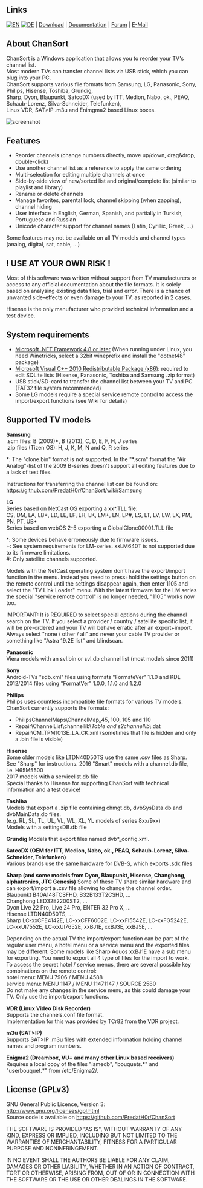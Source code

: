 Links
-----
[![EN](http://beham.biz/chansort/flag_en.png)](https://github.com/PredatH0r/ChanSort/blob/master/readme.md)
[![DE](http://beham.biz/chansort/flag_de.png)](https://github.com/PredatH0r/ChanSort/blob/master/readme_de.md) |
[Download](https://github.com/PredatH0r/ChanSort/releases) | 
[Documentation](https://github.com/PredatH0r/ChanSort/wiki) |
[Forum](https://github.com/PredatH0r/ChanSort/issues) | 
[E-Mail](mailto:horst@beham.biz)

About ChanSort
--------------
ChanSort is a Windows application that allows you to reorder your TV's channel list.  
Most modern TVs can transfer channel lists via USB stick, which you can plug into your PC.  
ChanSort supports various file formats from Samsung, LG, Panasonic, Sony, Philips, Hisense, Toshiba, Grundig,  
Sharp, Dyon, Blaupunkt, SatcoDX (used by ITT, Medion, Nabo, ok., PEAQ, Schaub-Lorenz, Silva-Schneider, Telefunken),  
Linux VDR, SAT>IP .m3u and Enimgma2 based Linux boxes.

![screenshot](http://beham.biz/chansort/ChanSort-en.png)

Features
--------
- Reorder channels (change numbers directly, move up/down, drag&drop, double-click)
- Use another channel list as a reference to apply the same ordering
- Multi-selection for editing multiple channels at once
- Side-by-side view of new/sorted list and original/complete list (similar to playlist and library)
- Rename or delete channels
- Manage favorites, parental lock, channel skipping (when zapping), channel hiding
- User interface in English, German, Spanish, and partially in Turkish, Portuguese and Russian
- Unicode character support for channel names (Latin, Cyrillic, Greek, ...)

Some features may not be available on all TV models and channel types (analog, digital, sat, cable, ...)

! USE AT YOUR OWN RISK !
------------------------
Most of this software was written without support from TV manufacturers or access to any official 
documentation about the file formats. It is solely based on analysing existing data files, trial and error.
There is a chance of unwanted side-effects or even damage to your TV, as reported in 2 cases.

Hisense is the only manufacturer who provided technical information and a test device.


System requirements
-------------------
- [Microsoft .NET Framework 4.8 or later](https://dotnet.microsoft.com/download/dotnet-framework)
  (When running under Linux, you need Winetricks, select a 32bit wineprefix and install the "dotnet48" package)
- [Microsoft Visual C++ 2010 Redistributable Package (x86)](http://www.microsoft.com/en-us/download/details.aspx?id=8328):
  required to edit SQLite lists (Hisense, Panasonic, Toshiba and Samsung .zip format)
- USB stick/SD-card to transfer the channel list between your TV and PC (FAT32 file system recommended)
- Some LG models require a special service remote control to access the import/export functions (see Wiki for details)


Supported TV models 
-------------------

**Samsung**  
.scm files: B (2009)*, B (2013), C, D, E, F, H, J series  
.zip files (Tizen OS): H, J, K, M, N and Q, R series  

\*: The "clone.bin" format is not supported. In the "*.scm" format
the "Air Analog"-list of the 2009 B-series doesn't support all 
editing features due to a lack of test files.

Instructions for transferring the channel list can be found on:
https://github.com/PredatH0r/ChanSort/wiki/Samsung

**LG**  
Series based on NetCast OS exporting a xx\*.TLL file:  
  CS, DM, LA, LB\*, LD, LE, LF, LH, LK, LM+, LN, LP#, LS, LT, LV, LW, LX, PM, PN, PT, UB\*  
Series based on webOS 2-5 exporting a GlobalClone00001.TLL file

\*: Some devices behave erroneously due to firmware issues.  
+: See system requirements for LM-series. xxLM640T is not supported due to its firmware limitations.  
\#: Only satellite channels supported.

Models with the NetCast operating system don't have the export/import function in the menu. Instead you need to press+hold the 
settings button on the remote control until the settings disappear again, then enter 1105 and select the "TV Link Loader" menu.
With the latest firmware for the LM series the special "service remote control" is no longer needed, "1105" works now too.

IMPORTANT: It is REQUIRED to select special options during the channel search on the TV. If you select a provider / country / 
satellite specific list, it will be pre-ordered and your TV will behave erratic after an export+import.
Always select "none / other / all" and never your cable TV provider or something like "Astra 19.2E list" and blindscan.

**Panasonic**  
Viera models with an svl.bin or svl.db channel list (most models since 2011)

**Sony**  
Android-TVs "sdb.xml" files using formats "FormateVer" 1.1.0 and KDL 2012/2014 files using "FormatVer" 1.0.0, 1.1.0 and 1.2.0 

**Philips**  
Philips uses countless incompatible file formats for various TV models.
ChanSort currently supports the formats:  
- PhilipsChannelMaps\ChannelMap_45, 100, 105 and 110
- Repair\ChannelList\channellib\\*Table and s2channellib\\*.dat
- Repair\CM_TPM1013E_LA_CK.xml (sometimes that file is hidden and only a .bin file is visible)

**Hisense**  
Some older models like LTDN40D50TS use the same .csv files as Sharp. See "Sharp" for instructions.
2016 "Smart" models with a channel.db file, i.e. H65M5500  
2017 models with a servicelist.db file  
Special thanks to Hisense for supporting ChanSort with technical information and a test device!

**Toshiba**  
Models that export a .zip file containing chmgt.db, dvbSysData.db and dvbMainData.db files.  
(e.g. RL, SL, TL, UL, VL, WL, XL, YL models of series 8xx/9xx)  
Models with a settingsDB.db file

**Grundig**
Models that export files named dvb\*_config.xml.

**SatcoDX (OEM for ITT, Medion, Nabo, ok., PEAQ, Schaub-Lorenz, Silva-Schneider, Telefunken)**  
Various brands use the same hardware for DVB-S, which exports .sdx files 

**Sharp (and some models from Dyon, Blaupunkt, Hisense, Changhong, alphatronics, JTC Genesis)**
Some of these TV share similar hardware and can export/import a .csv file allowing to change the channel order.  
Blaupunkt B40A148TCSFHD, B32B133T2CSHD, ...  
Changhong LED32E2200ST2, ...  
Dyon Live 22 Pro, Live 24 Pro, ENTER 32 Pro X, ...  
Hisense LTDN40D50TS, ...  
Sharp LC-xxCFE4142E, LC-xxCFF6002E, LC-xxFI5542E, LC-xxFG5242E, LC-xxUI7552E, LC-xxUI7652E, xxBJ1E, xxBJ3E, xxBJ5E, ...  

Depending on the actual TV the import/export function can be part of the regular user menu, a hotel menu or a service menu
and the exported files may be different. Some models like Sharp Aquos xxBJ1E have a sub menu for exporting. You need to
export all 4 type of files for the import to work.  
To access the secret hotel / service menus, there are several possible key combinations on the remote control:  
hotel menu: MENU 7906 / MENU 4588  
service menu: MENU 1147 / MENU 11471147 / SOURCE 2580  
Do not make any changes in the service menu, as this could damage your TV. Only use the import/export functions.

**VDR (Linux Video Disk Recorder)**  
Supports the channels.conf file format.  
Implementation for this was provided by TCr82 from the VDR project.

**m3u (SAT>IP)**  
Supports SAT>IP .m3u files with extended information holding channel names and program numbers.

**Enigma2 (Dreambox, VU+ and many other Linux based receivers)**  
Requires a local copy of the files "lamedb", "bouquets.\*" and "userbouquet.\*" from /etc/Enigma2/.  


License (GPLv3)
---------------
GNU General Public Licence, Version 3: http://www.gnu.org/licenses/gpl.html  
Source code is available on https://github.com/PredatH0r/ChanSort

THE SOFTWARE IS PROVIDED "AS IS", WITHOUT WARRANTY OF ANY KIND,
EXPRESS OR IMPLIED, INCLUDING BUT NOT LIMITED TO THE WARRANTIES OF
MERCHANTABILITY, FITNESS FOR A PARTICULAR PURPOSE AND NONINFRINGEMENT.

IN NO EVENT SHALL THE AUTHORS BE LIABLE FOR ANY CLAIM, DAMAGES OR
OTHER LIABILITY, WHETHER IN AN ACTION OF CONTRACT, TORT OR OTHERWISE,
ARISING FROM, OUT OF OR IN CONNECTION WITH THE SOFTWARE OR THE USE OR
OTHER DEALINGS IN THE SOFTWARE.
